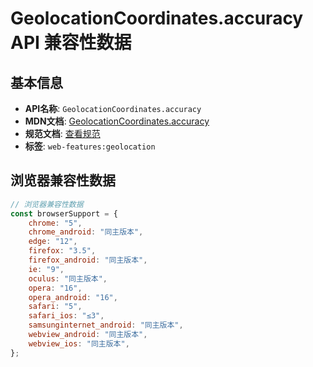 # GeolocationCoordinates.accuracy API 兼容性数据

## 基本信息

- **API名称**: `GeolocationCoordinates.accuracy`
- **MDN文档**: [GeolocationCoordinates.accuracy](https://developer.mozilla.org/docs/Web/API/GeolocationCoordinates/accuracy)
- **规范文档**: [查看规范](https://w3c.github.io/geolocation/#latitude-longitude-and-accuracy-attributes)
- **标签**: `web-features:geolocation`

## 浏览器兼容性数据

```javascript
// 浏览器兼容性数据
const browserSupport = {
    chrome: "5",
    chrome_android: "同主版本",
    edge: "12",
    firefox: "3.5",
    firefox_android: "同主版本",
    ie: "9",
    oculus: "同主版本",
    opera: "16",
    opera_android: "16",
    safari: "5",
    safari_ios: "≤3",
    samsunginternet_android: "同主版本",
    webview_android: "同主版本",
    webview_ios: "同主版本",
};

```

